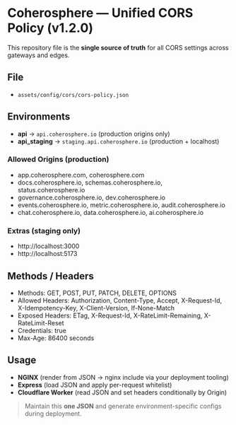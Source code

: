 # Coherosphere — Unified CORS Policy (v1.2.0)

This repository file is the **single source of truth** for all CORS settings across gateways and edges.

## File
- `assets/config/cors/cors-policy.json`

## Environments
- **api** → `api.coherosphere.io` (production origins only)
- **api_staging** → `staging.api.coherosphere.io` (production + localhost)

### Allowed Origins (production)
- app.coherosphere.com, coherosphere.com
- docs.coherosphere.io, schemas.coherosphere.io, status.coherosphere.io
- governance.coherosphere.io, dev.coherosphere.io
- events.coherosphere.io, metric.coherosphere.io, audit.coherosphere.io
- chat.coherosphere.io, data.coherosphere.io, ai.coherosphere.io

### Extras (staging only)
- http://localhost:3000
- http://localhost:5173

## Methods / Headers
- Methods: GET, POST, PUT, PATCH, DELETE, OPTIONS
- Allowed Headers: Authorization, Content-Type, Accept, X-Request-Id, X-Idempotency-Key, X-Client-Version, If-None-Match
- Exposed Headers: ETag, X-Request-Id, X-RateLimit-Remaining, X-RateLimit-Reset
- Credentials: true
- Max-Age: 86400 seconds

## Usage
- **NGINX** (render from JSON → nginx include via your deployment tooling)
- **Express** (load JSON and apply per-request whitelist)
- **Cloudflare Worker** (read JSON and set headers conditionally by Origin)

> Maintain this **one JSON** and generate environment-specific configs during deployment.